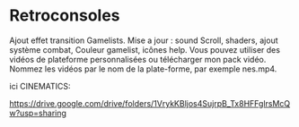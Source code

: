 # Retroconsoles
Ajout effet transition Gamelists.
Mise a jour : sound Scroll, shaders, ajout système combat,
Couleur gamelist, icônes help.
Vous pouvez utiliser des vidéos de plateforme personnalisées ou télécharger mon pack vidéo.
Nommez les vidéos par le nom de la plate-forme, par exemple nes.mp4.

 ici CINEMATICS:

https://drive.google.com/drive/folders/1VrykKBljos4SujrpB_Tx8HFFglrsMcQw?usp=sharing
